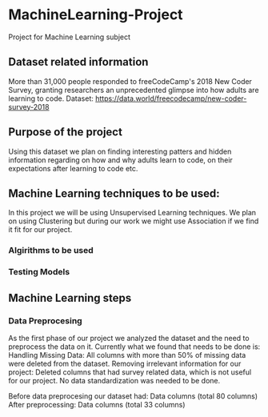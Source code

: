 # MachineLearning-Project
Project for Machine Learning subject

## Dataset related information
More than 31,000 people responded to freeCodeCamp's 2018 New Coder Survey, granting researchers an unprecedented glimpse into how adults are learning to code.
Dataset: https://data.world/freecodecamp/new-coder-survey-2018

## Purpose of the project
Using this dataset we plan on finding interesting patters and hidden information regarding on how and why adults learn to code, on their expectations after learning to code etc. 

## Machine Learning techniques to be used:
In this project we will be using Unsupervised Learning techniques. We plan on using Clustering but during our work we might use Association if we find it fit for our project.

### Algirithms to be used

### Testing Models

## Machine Learning steps

### Data Preprocesing
As the first phase of our project we analyzed the dataset and the need to preprocess the data on it. 
Currently what we found that needs to be done is:
Handling Missing Data: All columns with more than 50% of missing data were deleted from the dataset.
Removing irrelevant information for our project: Deleted columns that had survey related data, which is not useful for our project.
No data standardization was needed to be done.

Before data preprocesing our dataset had: Data columns (total 80 columns)
After preprocessing: Data columns (total 33 columns)
